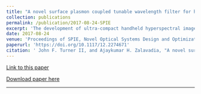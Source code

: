 ```yaml
---
title: "A novel surface plasmon coupled tunable wavelength filter for hyperspectral imaging"
collection: publications
permalink: /publication/2017-08-24-SPIE
excerpt: 'The development of ultra-compact handheld hyperspectral imagers has been impeded by the scarcity of small widefield tunable wavelength filters. The widefield modality is preferred for handheld imaging applications in which image registration can be performed to counter scene shift caused by irregular user motions that would thwart scanning approaches. Conventional widefield tunable filters like the liquid crystal tunable filter and acousto-optic tunable filter achieve narrow passbands across a wide spectral range by utilizing large interaction lengths, thereby increasing the thickness of the device along the optical path. In addition, these technologies rely on rather bulky external control circuitry and, in the case of acousto-optic filters, high power requirements. In the work presented here, we introduce a novel widefield tunable filter for visible and near infrared imaging based on surface plasmon coupling that can be miniaturized without sacrificing performance. The surface plasmon coupled tunable filter (SPCTF) provides diffraction limited spatial resolution with a <10nm nominal passband and a spurious free spectral range of more than 300nm. Acting on the π-polarized component, the device is limited to transmitting 50 percent of unpolarized incident light. This is higher than the throughput of comparable Lyot-based liquid crystal tunable filters that employ a series of linear polarizers. The design of the SPTF is presented along with a comparison of its performance to calculated estimates of transmittance, spectral resolution, and spectral range.'
date: 2017-08-24
venue: 'Proceedings of SPIE, Novel Optical Systems Design and Optimization XX.'
paperurl: 'https://doi.org/10.1117/12.2274671'
citation: ' John F. Turner II, and Ajaykumar H. Zalavadia, "A novel surface plasmon coupled tunable wavelength filter for hyperspectral imaging", Proc. SPIE 10376, Novel Optical Systems Design and Optimization XX, 103760A (24 August 2017);'
---
```

[Link to this paper](https://www.spiedigitallibrary.org/conference-proceedings-of-spie/10376/103760A/A-novel-surface-plasmon-coupled-tunable-wavelength-filter-for-hyperspectral/10.1117/12.2274671.short?SSO=1&tab=ArticleLink)

[Download paper here](http://ajay1685.github.io/files/paper1.pdf)

---